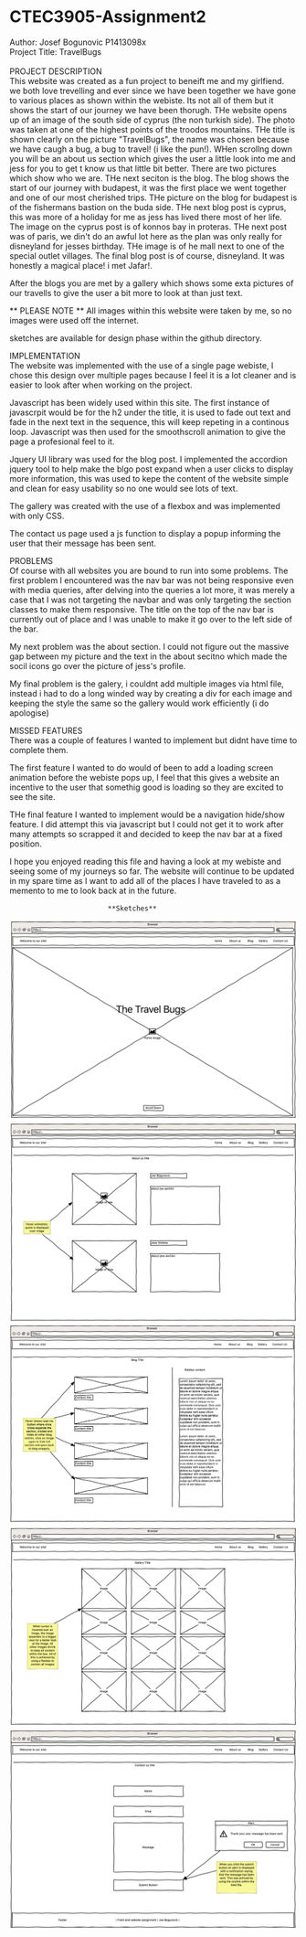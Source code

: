 # CTEC3905-Assignment2
Author: Josef Bogunovic P1413098x
<br>
Project Title: TravelBugs
<br>
<br>
PROJECT DESCRIPTION
<br>
This website was created as a fun project to beneift me and my girlfiend. we both love trevelling and ever since we have been together we have gone to various places as shown within the webiste. Its not all of them but it shows the start of our journey we have been thorugh. THe website opens up of an image of the south side of cyprus (the non turkish side). The photo was taken at one of the highest points of the troodos mountains. THe title is shown clearly on the picture "TravelBugs", the name was chosen because we have caugh a bug, a bug to travel! (i like the pun!). WHen scrollng down you will be an about us section which gives the user a little look into me and jess for you to get t know us that little bit better. There are two pictures which show who we are. THe next seciton is the blog. The blog shows the start of our journey with budapest, it was the first place we went together and one of our most cherished trips. THe picture on the blog for budapest is of the fishermans bastion on the buda side. THe next blog post is cyprus, this was more of a holiday for me as jess has lived there most of her life. The image on the cyprus post is of konnos bay in proteras. THe next post was of paris, we din't do an awful lot here as the plan was only really for disneyland for jesses birthday. THe image is of he mall next to one of the special outlet villages. The final blog post is of course, disneyland. It was honestly a magical place! i met Jafar!.

After the blogs you are met by a gallery which shows some exta pictures of our travells to give the user a bit more to look at than just text. 

** PLEASE NOTE ** 
All images within this website were taken by me, so no images were used off the internet.

sketches are available for design phase within the github directory.

IMPLEMENTATION
<br>
The website was implemented with the use of a single page webiste, I chose this design over multiple pages because I feel it is a lot cleaner and is easier to look after when working on the project.

Javascript has been widely used within this site. The first instance of javascrpit would be for the h2 under the title, it is used to fade out text and fade in the next text in the sequence, this will keep repeting in a continous loop. Javascript was then used for the smoothscroll animation to give the page a profesional feel to it. 

Jquery UI library was used for the blog post. I implemented the accordion jquery tool to help make the blgo post expand when a user clicks to display more information, this was used to kepe the content of the website simple and clean for easy usability so no one would see lots of text.

The gallery was created with the use of a flexbox and was implemented with only CSS.

The contact us page used a js function to display a popup informing the user that their message has been sent.

PROBLEMS
<br>
Of course with all websites you are bound to run into some problems. The first problem I encountered was the nav bar was not being responsive even with media queries, after delving into the queries a lot more, it was merely a case that I was not targeting the navbar and was only targeting the section classes to make them responsive. The title on the top of the nav bar is currently out of place and I was unable to make it go over to the left side of the bar. 

My next problem was the about section. I could not figure out the massive gap between my picture and the text in the about secitno which made the socil icons go over the picture of jess's profile.

My final problem is the galery, i couldnt add multiple images via html file, instead i had to do a long winded way by creating a div for each image and keeping the style the same so the gallery would work efficiently (i do apologise)

MISSED FEATURES
<br>
There was a couple of features I wanted to implement but didnt have time to complete them.

The first feature I wanted to do would of been to add a loading screen animation before the webiste pops up, I feel that this gives a website an incentive to the user that somethig good is loading so they are excited to see the site.

THe final feature I wanted to implement would be a navigation hide/show feature. I did attempt this via javascript but I could not get it to work after many attempts so scrapped it and decided to keep the nav bar at a fixed position.

I hope you enjoyed reading this file and having a look at my webiste and seeing some of my journeys so far. The website will continue to be updated in my spare time as I want to add all of the places I have traveled to as a memento to me to look back at in the future.

							**Sketches**
![Home](sketches/homesketch.png)
![About](sketches/aboutsketch.png)
![Blog](sketches/blogsketch.png)
![Home](sketches/gallerysketch.png)
![Home](sketches/contactsketch.png)








